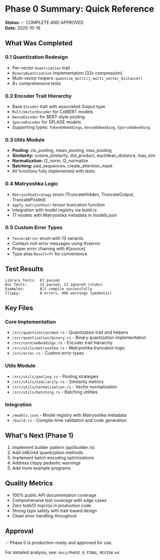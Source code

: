 # Phase 0 Summary: Quick Reference

**Status:** ✅ COMPLETE AND APPROVED  
**Date:** 2025-10-16

## What Was Completed

### 0.1 Quantization Redesign
- Per-vector `Quantization` trait
- `BinaryQuantization` implementation (32x compression)
- Multi-vector helpers: `quantize_multi()`, `multi_vector_distance()`
- 8+ comprehensive tests

### 0.2 Encoder Trait Hierarchy
- Base `Encoder` trait with associated Output type
- `MultiVectorEncoder` for ColBERT models
- `DenseEncoder` for BERT-style pooling
- `SparseEncoder` for SPLADE models
- Supporting types: `TokenEmbeddings`, `DenseEmbedding`, `SparseEmbedding`

### 0.3 Utils Module
- **Pooling:** cls_pooling, mean_pooling, max_pooling
- **Similarity:** cosine_similarity, dot_product, euclidean_distance, max_sim
- **Normalization:** l2_norm, l2_normalize
- **Batching:** pad_sequences, create_attention_mask
- All functions fully implemented with tests

### 0.4 Matryoshka Logic
- `MatryoshkaStrategy` enum (TruncateHidden, TruncateOutput, TruncatePooled)
- `apply_matryoshka()` tensor truncation function
- Integration with model registry via build.rs
- 17 models with Matryoshka metadata in models.json

### 0.5 Custom Error Types
- `TesseraError` enum with 13 variants
- Context-rich error messages using thiserror
- Proper error chaining with #[source]
- Type alias `Result<T>` for convenience

## Test Results

```
Library Tests:  67 passed
Doc Tests:      22 passed, 21 ignored (stubs)
Examples:       All compile successfully
Clippy:         0 errors, 466 warnings (pedantic)
```

## Key Files

### Core Implementation
- `/src/quantization/mod.rs` - Quantization trait and helpers
- `/src/quantization/binary.rs` - Binary quantization implementation
- `/src/core/embeddings.rs` - Encoder trait hierarchy
- `/src/utils/matryoshka.rs` - Matryoshka truncation logic
- `/src/error.rs` - Custom error types

### Utils Module
- `/src/utils/pooling.rs` - Pooling strategies
- `/src/utils/similarity.rs` - Similarity metrics
- `/src/utils/normalization.rs` - Vector normalization
- `/src/utils/batching.rs` - Batching utilities

### Integration
- `/models.json` - Model registry with Matryoshka metadata
- `/build.rs` - Compile-time validation and code generation

## What's Next (Phase 1)

1. Implement builder pattern (api/builder.rs)
2. Add int8/int4 quantization methods
3. Implement batch encoding optimizations
4. Address clippy pedantic warnings
5. Add more example programs

## Quality Metrics

- 100% public API documentation coverage
- Comprehensive test coverage with edge cases
- Zero todo!() macros in production code
- Strong type safety with trait-based design
- Clean error handling throughout

## Approval

✅ Phase 0 is production-ready and approved for use.

For detailed analysis, see: `docs/PHASE_0_FINAL_REVIEW.md`
